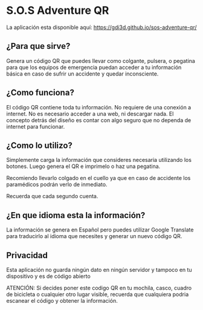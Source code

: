 # S.O.S Adventure QR

La aplicación esta disponible aquí: https://gdi3d.github.io/sos-adventure-qr/

## ¿Para que sirve?
Genera un código QR que puedes llevar como colgante, pulsera, o pegatina para que los equipos de emergencia puedan acceder a tu información básica en caso de sufrir un accidente y quedar inconsciente.

## ¿Como funciona?
El código QR contiene toda tu información. No requiere de una conexión a internet. No es necesario acceder a una web, ni descargar nada. El concepto detrás del diseño es contar con algo seguro que no dependa de internet para funcionar.

## ¿Como lo utilizo?
Simplemente carga la información que consideres necesaria utilizando los botones. Luego genera el QR e imprimelo o haz una pegatina.

Recomiendo llevarlo colgado en el cuello ya que en caso de accidente los paramédicos podrán verlo de inmediato.

Recuerda que cada segundo cuenta.

## ¿En que idioma esta la información?
La información se genera en Español pero puedes utilizar Google Translate para traducirlo al idioma que necesites y generar un nuevo código QR.

## Privacidad
Esta aplicación no guarda ningún dato en ningún servidor y tampoco en tu dispositivo y es de código abierto

ATENCIÓN: Si decides poner este codigo QR en tu mochila, casco, cuadro de bicicleta o cualquier otro lugar visible, recuerda que cualquiera podria escanear el código y obtener la información.